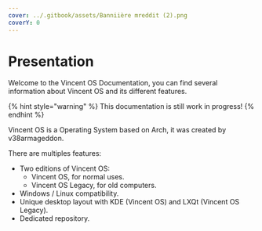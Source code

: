 ```yaml
---
cover: ../.gitbook/assets/Banniière mreddit (2).png
coverY: 0
---
```


# Presentation

Welcome to the Vincent OS Documentation, you can find several information about Vincent OS and its different features.

{% hint style="warning" %}
This documentation is still work in progress!
{% endhint %}

Vincent OS is a Operating System based on Arch, it was created by v38armageddon.

There are multiples features:

* Two editions of Vincent OS:
  * Vincent OS, for normal uses.
  * Vincent OS Legacy, for old computers.
* Windows / Linux compatibility.
* Unique desktop layout with KDE (Vincent OS) and LXQt (Vincent OS Legacy).
* Dedicated repository.
